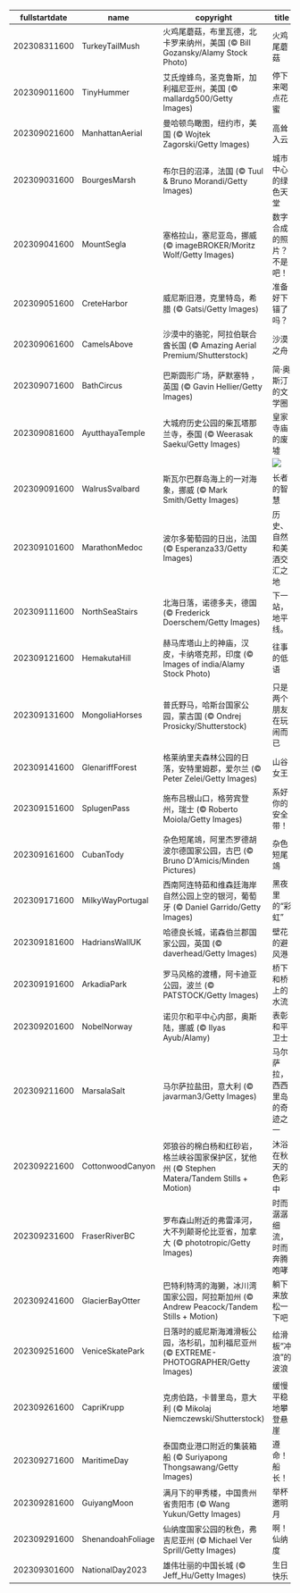 |fullstartdate|name|copyright|title|image|
|--|--|--|--|--|
202308311600|TurkeyTailMush|火鸡尾蘑菇，布里瓦德，北卡罗来纳州，美国 (© Bill Gozansky/Alamy Stock Photo)|火鸡尾蘑菇|![](/zh-CN/2023/09/202308311600TurkeyTailMush.jpg)|
202309011600|TinyHummer|艾氏煌蜂鸟，圣克鲁斯，加利福尼亚州，美国 (© mallardg500/Getty Images)|停下来喝点花蜜|![](/zh-CN/2023/09/202309011600TinyHummer.jpg)|
202309021600|ManhattanAerial|曼哈顿鸟瞰图，纽约市，美国 (© Wojtek Zagorski/Getty Images)|高耸入云|![](/zh-CN/2023/09/202309021600ManhattanAerial.jpg)|
202309031600|BourgesMarsh|布尔日的沼泽，法国 (© Tuul & Bruno Morandi/Getty Images)|城市中心的绿色天堂|![](/zh-CN/2023/09/202309031600BourgesMarsh.jpg)|
202309041600|MountSegla|塞格拉山，塞尼亚岛，挪威 (© imageBROKER/Moritz Wolf/Getty Images)|数字合成的照片？不是吧！|![](/zh-CN/2023/09/202309041600MountSegla.jpg)|
202309051600|CreteHarbor|威尼斯旧港，克里特岛，希腊 (© Gatsi/Getty Images)|准备好下锚了吗？|![](/zh-CN/2023/09/202309051600CreteHarbor.jpg)|
202309061600|CamelsAbove|沙漠中的骆驼，阿拉伯联合酋长国 (© Amazing Aerial Premium/Shutterstock)|沙漠之舟|![](/zh-CN/2023/09/202309061600CamelsAbove.jpg)|
202309071600|BathCircus|巴斯圆形广场，萨默塞特 ，英国 (© Gavin Hellier/Getty Images)|简·奥斯汀的文学圈|![](/zh-CN/2023/09/202309071600BathCircus.jpg)|
202309081600|AyutthayaTemple|大城府历史公园的柴瓦塔那兰寺，泰国 (© Weerasak Saeku/Getty Images)|皇家寺庙的废墟|![](/zh-CN/2023/09/202309081600AyutthayaTemple.jpg)|
||||![](/zh-CN/2023/09/.jpg)|
202309091600|WalrusSvalbard|斯瓦尔巴群岛海上的一对海象，挪威 (© Mark Smith/Getty Images)|长者的智慧|![](/zh-CN/2023/09/202309091600WalrusSvalbard.jpg)|
202309101600|MarathonMedoc|波尔多葡萄园的日出，法国 (© Esperanza33/Getty Images)|历史、自然和美酒交汇之地|![](/zh-CN/2023/09/202309101600MarathonMedoc.jpg)|
202309111600|NorthSeaStairs|北海日落，诺德多夫，德国 (© Frederick Doerschem/Getty Images)|下一站，地平线。|![](/zh-CN/2023/09/202309111600NorthSeaStairs.jpg)|
202309121600|HemakutaHill|赫马库塔山上的神庙，汉皮，卡纳塔克邦，印度 (© Images of india/Alamy Stock Photo)|往事的低语|![](/zh-CN/2023/09/202309121600HemakutaHill.jpg)|
202309131600|MongoliaHorses|普氏野马，哈斯台国家公园，蒙古国 (© Ondrej Prosicky/Shutterstock)|只是两个朋友在玩闹而已|![](/zh-CN/2023/09/202309131600MongoliaHorses.jpg)|
202309141600|GlenariffForest|格莱纳里夫森林公园的日落，安特里姆郡，爱尔兰 (© Peter Zelei/Getty Images)|山谷女王|![](/zh-CN/2023/09/202309141600GlenariffForest.jpg)|
202309151600|SplugenPass|施布吕根山口，格劳宾登州，瑞士 (© Roberto Moiola/Getty Images)|系好你的安全带！|![](/zh-CN/2023/09/202309151600SplugenPass.jpg)|
202309161600|CubanTody|杂色短尾鴗，阿里杰罗德胡波尔德国家公园，古巴 (© Bruno D'Amicis/Minden Pictures)|杂色短尾鴗|![](/zh-CN/2023/09/202309161600CubanTody.jpg)|
202309171600|MilkyWayPortugal|西南阿连特茹和维森廷海岸自然公园上空的银河，葡萄牙 (© Daniel Garrido/Getty Images)|黑夜里的“彩虹”|![](/zh-CN/2023/09/202309171600MilkyWayPortugal.jpg)|
202309181600|HadriansWallUK|哈德良长城，诺森伯兰郡国家公园，英国 (© daverhead/Getty Images)|壁花的避风港|![](/zh-CN/2023/09/202309181600HadriansWallUK.jpg)|
202309191600|ArkadiaPark|罗马风格的渡槽，阿卡迪亚公园，波兰 (© PATSTOCK/Getty Images)|桥下和桥上的水流|![](/zh-CN/2023/09/202309191600ArkadiaPark.jpg)|
202309201600|NobelNorway|诺贝尔和平中心内部，奥斯陆，挪威 (© Ilyas Ayub/Alamy)|表彰和平卫士|![](/zh-CN/2023/09/202309201600NobelNorway.jpg)|
202309211600|MarsalaSalt|马尔萨拉盐田，意大利 (© javarman3/Getty Images)|马尔萨拉，西西里岛的奇迹之一|![](/zh-CN/2023/09/202309211600MarsalaSalt.jpg)|
202309221600|CottonwoodCanyon|郊狼谷的棉白杨和红砂岩，格兰峡谷国家保护区，犹他州 (© Stephen Matera/Tandem Stills + Motion)|沐浴在秋天的色彩中|![](/zh-CN/2023/09/202309221600CottonwoodCanyon.jpg)|
202309231600|FraserRiverBC|罗布森山附近的弗雷泽河，大不列颠哥伦比亚省，加拿大 (© phototropic/Getty Images)|时而潺潺细流，时而奔腾咆哮|![](/zh-CN/2023/09/202309231600FraserRiverBC.jpg)|
202309241600|GlacierBayOtter|巴特利特湾的海獭，冰川湾国家公园，阿拉斯加州 (© Andrew Peacock/Tandem Stills + Motion)|躺下来放松一下吧|![](/zh-CN/2023/09/202309241600GlacierBayOtter.jpg)|
202309251600|VeniceSkatePark|日落时的威尼斯海滩滑板公园，洛杉矶，加利福尼亚州 (© EXTREME-PHOTOGRAPHER/Getty Images)|给滑板“冲浪”的波浪|![](/zh-CN/2023/09/202309251600VeniceSkatePark.jpg)|
202309261600|CapriKrupp|克虏伯路，卡普里岛，意大利 (© Mikolaj Niemczewski/Shutterstock)|缓慢平稳地攀登悬崖|![](/zh-CN/2023/09/202309261600CapriKrupp.jpg)|
202309271600|MaritimeDay|泰国商业港口附近的集装箱船 (© Suriyapong Thongsawang/Getty Images)|遵命！船长！|![](/zh-CN/2023/09/202309271600MaritimeDay.jpg)|
202309281600|GuiyangMoon|满月下的甲秀楼，中国贵州省贵阳市 (© Wang Yukun/Getty Images)|举杯邀明月|![](/zh-CN/2023/09/202309281600GuiyangMoon.jpg)|
202309291600|ShenandoahFoliage|仙纳度国家公园的秋色，弗吉尼亚州 (© Michael Ver Sprill/Getty Images)|啊！仙纳度|![](/zh-CN/2023/09/202309291600ShenandoahFoliage.jpg)|
202309301600|NationalDay2023|雄伟壮丽的中国长城 (© Jeff_Hu/Getty Images)|生日快乐|![](/zh-CN/2023/09/202309301600NationalDay2023.jpg)|
